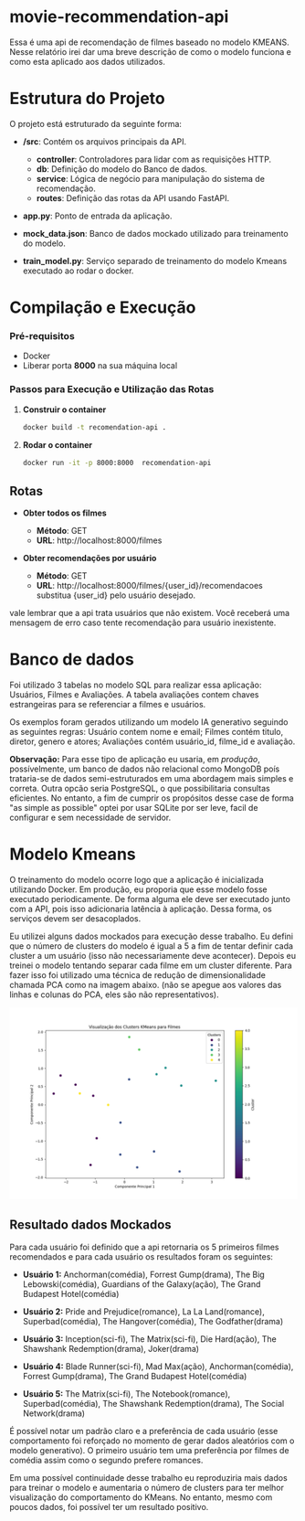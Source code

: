 # movie-recommendation-api
Essa é uma api de recomendação de filmes baseado no modelo KMEANS. Nesse relatório irei dar uma breve descrição de como o modelo funciona e como esta aplicado aos dados utilizados.

# Estrutura do Projeto

O projeto está estruturado da seguinte forma:

- **/src**: Contém os arquivos principais da API.
  - **controller**: Controladores para lidar com as requisições HTTP.
  - **db**: Definição do modelo do Banco de dados.
  - **service**: Lógica de negócio para manipulação do sistema de recomendação.
  - **routes**: Definição das rotas da API usando FastAPI.

- **app.py**: Ponto de entrada da aplicação.
- **mock_data.json**: Banco de dados mockado utilizado para treinamento do modelo.
- **train_model.py**: Serviço separado de treinamento do modelo Kmeans executado ao rodar o docker.

# Compilação e Execução

### Pré-requisitos
- Docker
- Liberar porta **8000** na sua máquina local

### Passos para Execução e Utilização das Rotas

1.  **Construir o container**
    ```bash
    docker build -t recomendation-api .

2.  **Rodar o container**
    ```bash
    docker run -it -p 8000:8000  recomendation-api


## Rotas

- **Obter todos os filmes**
  - **Método**: GET
  - **URL**: http://localhost:8000/filmes

- **Obter recomendações por usuário**
  - **Método**: GET
  - **URL**: http://localhost:8000/filmes/{user_id}/recomendacoes
substitua {user_id} pelo usuário desejado.

vale lembrar que a api trata usuários que não existem. Você receberá uma mensagem de erro caso tente recomendação para usuário inexistente. 

# Banco de dados 

Foi utilizado 3 tabelas no modelo SQL para realizar essa aplicação: Usuários, Filmes e Avaliações. 
A tabela avaliações contem chaves estrangeiras para se referenciar a filmes e usuários.

Os exemplos foram gerados utilizando um modelo IA generativo seguindo as seguintes regras:
Usuário contem nome e email; Filmes contém titulo, diretor, genero e atores; Avaliações contém usuário_id, filme_id e avaliação. 

**Observação:** Para esse tipo de aplicação eu usaria, em *produção*, possívelmente, um banco de dados não relacional como MongoDB poís trataria-se de dados semi-estruturados em uma abordagem mais simples e correta. Outra opcão seria PostgreSQL, o que possibilitaria consultas eficientes. No entanto, a fim de cumprir os propósitos desse case de forma "as simple as possible" optei por usar SQLite por ser leve, facil de configurar e sem necessidade de servidor.

# Modelo Kmeans

O treinamento do modelo ocorre logo que a aplicação é inicializada utilizando Docker. Em produção, eu proporia que esse modelo fosse executado periodicamente. De forma alguma ele deve ser executado junto com a API, pois isso adicionaria latência à aplicação. Dessa forma, os serviços devem ser desacoplados.

Eu utilizei alguns dados mockados para execução desse trabalho. Eu defini que o número de clusters do modelo é igual a 5 a fim de tentar definir cada cluster a um usuário (isso não necessariamente deve acontecer). Depois eu treinei o modelo tentando separar cada filme em um cluster diferente. Para fazer isso foi utilizado uma técnica de redução de dimensionalidade chamada PCA como na imagem abaixo. (não se apegue aos valores das linhas e colunas do PCA, eles são não representativos).

![Texto Alternativo](kmeans_filmes_clusters.png)

## Resultado dados Mockados 


Para cada usuário foi definido que a api retornaria os 5 primeiros filmes recomendados e para cada usuário os resultados foram os seguintes:

- **Usuário 1:** Anchorman(comédia), Forrest Gump(drama), The Big Lebowski(comédia), Guardians of the Galaxy(ação), The Grand Budapest Hotel(comédia)

- **Usuário 2:** Pride and Prejudice(romance), La La Land(romance), Superbad(comédia), The Hangover(comédia), The Godfather(drama)

- **Usuário 3:** Inception(sci-fi), The Matrix(sci-fi), Die Hard(ação), The Shawshank Redemption(drama), Joker(drama)

- **Usuário 4:** Blade Runner(sci-fi), Mad Max(ação), Anchorman(comédia), Forrest Gump(drama), The Grand Budapest Hotel(comédia)

- **Usuário 5:** The Matrix(sci-fi), The Notebook(romance), Superbad(comédia), The Shawshank Redemption(drama), The Social Network(drama)


É possível notar um padrão claro e a preferência de cada usuário (esse comportamento foi reforçado no momento de gerar dados aleatórios com o modelo generativo). O primeiro usuário tem uma preferência por filmes de comédia assim como o segundo prefere romances.

Em uma possível continuidade desse trabalho eu reproduziria mais dados para treinar o modelo e aumentaria o número de clusters para ter melhor visualização do comportamento do KMeans. No entanto, mesmo com poucos dados, foi possível ter um resultado positivo.